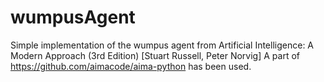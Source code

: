 # wumpusAgent

Simple implementation of the wumpus agent from Artificial Intelligence: A Modern Approach (3rd Edition) [Stuart Russell, Peter Norvig]
A part of https://github.com/aimacode/aima-python has been used.

